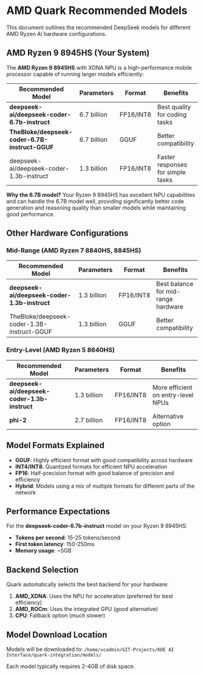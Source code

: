 # AMD Quark Recommended Models

This document outlines the recommended DeepSeek models for different AMD Ryzen AI hardware configurations.

## AMD Ryzen 9 8945HS (Your System)

The **AMD Ryzen 9 8945HS** with XDNA NPU is a high-performance mobile processor capable of running larger models efficiently:

| Recommended Model | Parameters | Format | Benefits |
|------------------|------------|--------|----------|
| **deepseek-ai/deepseek-coder-6.7b-instruct** | 6.7 billion | FP16/INT8 | Best quality for coding tasks |
| **TheBloke/deepseek-coder-6.7B-instruct-GGUF** | 6.7 billion | GGUF | Better compatibility |
| deepseek-ai/deepseek-coder-1.3b-instruct | 1.3 billion | FP16/INT8 | Faster responses for simple tasks |

**Why the 6.7B model?** Your Ryzen 9 8945HS has excellent NPU capabilities and can handle the 6.7B model well, providing significantly better code generation and reasoning quality than smaller models while maintaining good performance.

## Other Hardware Configurations

### Mid-Range (AMD Ryzen 7 8840HS, 8845HS)

| Recommended Model | Parameters | Format | Benefits |
|------------------|------------|--------|----------|
| **deepseek-ai/deepseek-coder-1.3b-instruct** | 1.3 billion | FP16/INT8 | Best balance for mid-range hardware |
| TheBloke/deepseek-coder-1.3B-instruct-GGUF | 1.3 billion | GGUF | Better compatibility |

### Entry-Level (AMD Ryzen 5 8640HS)

| Recommended Model | Parameters | Format | Benefits |
|------------------|------------|--------|----------|
| **deepseek-ai/deepseek-coder-1.3b-instruct** | 1.3 billion | FP16/INT8 | More efficient on entry-level NPUs |
| **phi-2** | 2.7 billion | FP16/INT8 | Alternative option |

## Model Formats Explained

- **GGUF**: Highly efficient format with good compatibility across hardware
- **INT4/INT8**: Quantized formats for efficient NPU acceleration
- **FP16**: Half-precision format with good balance of precision and efficiency
- **Hybrid**: Models using a mix of multiple formats for different parts of the network

## Performance Expectations

For the **deepseek-coder-6.7b-instruct** model on your Ryzen 9 8945HS:

- **Tokens per second**: 15-25 tokens/second
- **First token latency**: 150-250ms
- **Memory usage**: ~5GB

## Backend Selection

Quark automatically selects the best backend for your hardware:

1. **AMD_XDNA**: Uses the NPU for acceleration (preferred for best efficiency)
2. **AMD_ROCm**: Uses the integrated GPU (good alternative)
3. **CPU**: Fallback option (much slower)

## Model Download Location

Models will be downloaded to:
`/home/ucadmin/GIT-Projects/KDE AI Interface/quark-integration/models/`

Each model typically requires 2-4GB of disk space.